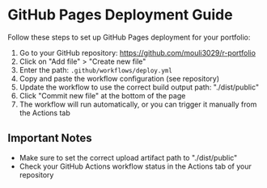 # GitHub Pages Deployment Guide

Follow these steps to set up GitHub Pages deployment for your portfolio:

1. Go to your GitHub repository: https://github.com/mouli3029/r-portfolio
2. Click on "Add file" > "Create new file"
3. Enter the path: `.github/workflows/deploy.yml`
4. Copy and paste the workflow configuration (see repository)
5. Update the workflow to use the correct build output path: "./dist/public"
6. Click "Commit new file" at the bottom of the page
7. The workflow will run automatically, or you can trigger it manually from the Actions tab

## Important Notes
- Make sure to set the correct upload artifact path to "./dist/public"
- Check your GitHub Actions workflow status in the Actions tab of your repository
